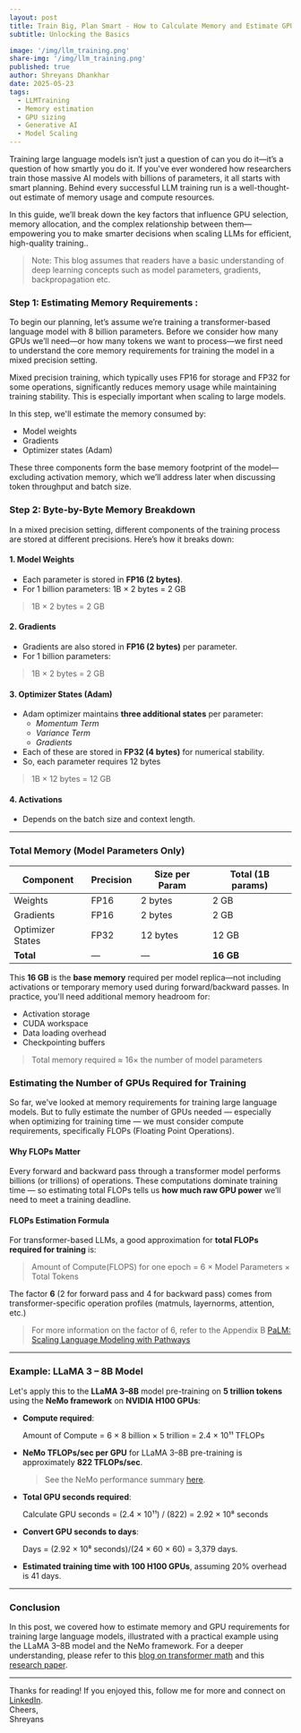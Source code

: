 ```yaml
---
layout: post
title: Train Big, Plan Smart - How to Calculate Memory and Estimate GPUs for LLMs
subtitle: Unlocking the Basics

image: '/img/llm_training.png'
share-img: '/img/llm_training.png'
published: true
author: Shreyans Dhankhar
date: 2025-05-23
tags:
  - LLMTraining
  - Memory estimation
  - GPU sizing
  - Generative AI
  - Model Scaling
---
```


Training large language models isn’t just a question of can you do it—it’s a question of how smartly you do it. If you've ever wondered how researchers train those massive AI models with billions of parameters, it all starts with smart planning. Behind every successful LLM training run is a well-thought-out estimate of memory usage and compute resources.

In this guide, we’ll break down the key factors that influence GPU selection, memory allocation, and the complex relationship between them—empowering you to make smarter decisions when scaling LLMs for efficient, high-quality training..

> Note: This blog assumes that readers have a basic understanding of deep learning concepts such as model parameters, gradients, backpropagation etc.

### Step 1: Estimating Memory Requirements :

To begin our planning, let’s assume we’re training a transformer-based language model with 8 billion parameters. Before we consider how many GPUs we’ll need—or how many tokens we want to process—we first need to understand the core memory requirements for training the model in a mixed precision setting.

Mixed precision training, which typically uses FP16 for storage and FP32 for some operations, significantly reduces memory usage while maintaining training stability. This is especially important when scaling to large models.

In this step, we'll estimate the memory consumed by:
- Model weights
- Gradients
- Optimizer states (Adam)

These three components form the base memory footprint of the model—excluding activation memory, which we’ll address later when discussing token throughput and batch size.

### Step 2: Byte-by-Byte Memory Breakdown

In a mixed precision setting, different components of the training process are stored at different precisions. Here’s how it breaks down:

#### 1. Model Weights
- Each parameter is stored in **FP16 (2 bytes)**.
- For 1 billion parameters:
1B × 2 bytes = 2 GB
> 1B × 2 bytes = 2 GB


#### 2. Gradients
- Gradients are also stored in **FP16 (2 bytes)** per parameter.
- For 1 billion parameters:
> 1B × 2 bytes = 2 GB 


#### 3. Optimizer States (Adam)
- Adam optimizer maintains **three additional states** per parameter:
  - *Momentum Term*
  - *Variance Term*
  - *Gradients*
- Each of these are stored in **FP32 (4 bytes)** for numerical stability.
- So, each parameter requires 12 bytes 
> 1B × 12 bytes = 12 GB  

#### 4. Activations
- Depends on the batch size and context length. 


---

### Total Memory (Model Parameters Only)

| Component         | Precision | Size per Param | Total (1B params) |
|------------------|-----------|----------------|-------------------|
| Weights          | FP16      | 2 bytes        | 2 GB              |
| Gradients        | FP16      | 2 bytes        | 2 GB              |
| Optimizer States | FP32      | 12 bytes        | 12 GB              |
| **Total**        | —         | —              | **16 GB**         |

This **16 GB** is the **base memory** required per model replica—not including activations or temporary memory used during forward/backward passes. In practice, you'll need additional memory headroom for:

- Activation storage
- CUDA workspace
- Data loading overhead
- Checkpointing buffers 

> Total memory required ≈ 16× the number of model parameters


### Estimating the Number of GPUs Required for Training

So far, we've looked at memory requirements for training large language models. But to fully estimate the number of GPUs needed — especially when optimizing for training time — we must consider compute requirements, specifically FLOPs (Floating Point Operations).

#### Why FLOPs Matter

Every forward and backward pass through a transformer model performs billions (or trillions) of operations. These computations dominate training time — so estimating total FLOPs tells us **how much raw GPU power** we’ll need to meet a training deadline.

#### FLOPs Estimation Formula

For transformer-based LLMs, a good approximation for **total FLOPs required for training** is:
> Amount of Compute(FLOPS) for one epoch = 6 × Model Parameters × Total Tokens

The factor **6** (2 for forward pass and 4 for backward pass) comes from transformer-specific operation profiles (matmuls, layernorms, attention, etc.) 

> For more information on the factor of 6, refer to the Appendix B [PaLM: Scaling Language Modeling with Pathways](https://arxiv.org/pdf/2204.02311)


---
###  Example: LLaMA 3 – 8B Model

Let's apply this to the **LLaMA 3–8B** model pre-training on **5 trillion tokens** using the **NeMo framework** on **NVIDIA H100 GPUs**:

- **Compute required**:

  Amount of Compute =  6 × 8 billion × 5 trillion = 2.4 × 10¹¹ TFLOPs  

- **NeMo TFLOPs/sec per GPU** for LLaMA 3–8B pre-training is approximately **822 TFLOPs/sec**.  
  > See the NeMo performance summary [here](https://docs.nvidia.com/nemo-framework/user-guide/latest/performance/archive/25.02_performance_summary.html#:~:text=14201-,822,-LLAMA3%2D70B).

- **Total GPU seconds required**:

  Calculate GPU seconds = (2.4 × 10¹¹) / (822) = 2.92 × 10⁸ seconds 

- **Convert GPU seconds to days**:

  Days = (2.92 × 10⁸ seconds)/(24 × 60 × 60) = 3,379 days.

- **Estimated training time with 100 H100 GPUs**, assuming 20% overhead is 41 days.
  
---

### Conclusion
In this post, we covered how to estimate memory and GPU requirements for training large language models, illustrated with a practical example using the LLaMA 3–8B model and the NeMo framework. For a deeper understanding, please refer to this [blog on transformer math](https://blog.eleuther.ai/transformer-math/) and this [research paper](https://arxiv.org/pdf/2001.08361).

---

Thanks for reading! If you enjoyed this, follow me for more and connect on [LinkedIn](https://www.linkedin.com/in/sdhankhar92/).  
Cheers,  
Shreyans
